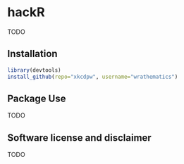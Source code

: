 # hackR

TODO



## Installation

```r
library(devtools)
install_github(repo="xkcdpw", username="wrathematics")
```


## Package Use

TODO


## Software license and disclaimer

TODO
